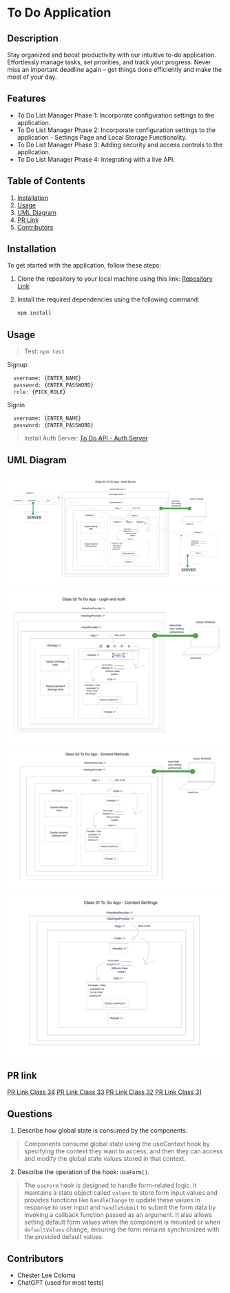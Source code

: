 # To Do Application

## Description

Stay organized and boost productivity with our intuitive to-do application. Effortlessly manage tasks, set priorities, and track your progress. Never miss an important deadline again – get things done efficiently and make the most of your day.

## Features

- To Do List Manager Phase 1: Incorporate configuration settings to the application.
- To Do List Manager Phase 2: Incorporate configuration settings to the application - Settings Page and Local Storage Functionality.
- To Do List Manager Phase 3: Adding security and access controls to the application.
- To Do List Manager Phase 4: Integrating with a live API.


## Table of Contents

1. [Installation](#installation)
2. [Usage](#usage)
3. [UML Diagram](#uml-diagram)
4. [PR Link](#pr-link)
5. [Contributors](#contributors)

## Installation

To get started with the application, follow these steps:

1. Clone the repository to your local machine using this link: [Repository Link](https://github.com/cleecoloma/todo-app)
2. Install the required dependencies using the following command:

   ```bash
   npm install
   ```

## Usage

> Test: `npm test`

Signup:
```text
  username: {ENTER_NAME}
  password: {ENTER_PASSWORD}
  role: {PICK_ROLE}
```
Signin
```text
  username: {ENTER_NAME}
  password: {ENTER_PASSWORD}
```

> Install Auth Server: [To Do API - Auth Server](https://github.com/cleecoloma/todo-api)

## UML Diagram
![UML Diagram Class 34 To Do App API Integration](./public/images/todo-app-auth-server.png)
![UML Diagram Class 33 To Do App Login and Auth](./public/images/todo-app-login-auth.png)
![UML Diagram Class 32 To Do App Context Settings](./public/images/todo-app-context-methods.png)
![UML Diagram Class 31 To Do App Context Settings](./public/images/todo-app-context-settings.png)

## PR link
[PR Link Class 34](https://github.com/cleecoloma/todo-app/pull/4)
[PR Link Class 33](https://github.com/cleecoloma/todo-app/pull/3)
[PR Link Class 32](https://github.com/cleecoloma/todo-app/pull/2)
[PR Link Class 31](https://github.com/cleecoloma/todo-app/pull/1)

## Questions
1. Describe how global state is consumed by the components.
> Components consume global state using the useContext hook by specifying the context they want to access, and then they can access and modify the global state values stored in that context.
2. Describe the operation of the hook: `useForm()`.
> The `useForm` hook is designed to handle form-related logic. It maintains a state object called `values` to store form input values and provides functions like `handleChange` to update these values in response to user input and `handleSubmit` to submit the form data by invoking a callback function passed as an argument. It also allows setting default form values when the component is mounted or when `defaultValues` change, ensuring the form remains synchronized with the provided default values.

## Contributors
* Chester Lee Coloma
* ChatGPT (used for most tests)
